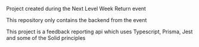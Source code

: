 Project created during the Next Level Week Return event

This repository only contains the backend from the event

This project is a feedback reporting api which uses Typescript, Prisma, Jest and some of the Solid principles